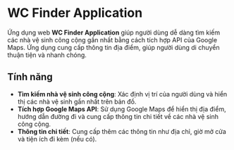 # WC Finder Application

Ứng dụng web **WC Finder Application** giúp người dùng dễ dàng tìm kiếm các nhà vệ sinh công cộng gần nhất bằng cách tích hợp API của Google Maps. Ứng dụng cung cấp thông tin địa điểm, giúp người dùng di chuyển thuận tiện và nhanh chóng.

## Tính năng

- **Tìm kiếm nhà vệ sinh công cộng**: Xác định vị trí của người dùng và hiển thị các nhà vệ sinh gần nhất trên bản đồ.
- **Tích hợp Google Maps API**: Sử dụng Google Maps để hiển thị địa điểm, hướng dẫn đường đi và cung cấp thông tin chi tiết về các nhà vệ sinh công cộng.
- **Thông tin chi tiết**: Cung cấp thêm các thông tin như địa chỉ, giờ mở cửa và tiện ích đi kèm (nếu có).

